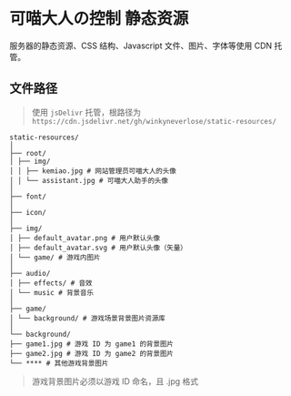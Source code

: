# 可喵大人の控制 静态资源

服务器的静态资源、CSS 结构、Javascript 文件、图片、字体等使用 CDN 托管。

## 文件路径

> 使用 `jsDelivr` 托管，根路径为 `https://cdn.jsdelivr.net/gh/winkyneverlose/static-resources/`

```
static-resources/
│
├── root/
│ ├── img/
│ │ ├── kemiao.jpg # 网站管理员可喵大人的头像
│ │ └── assistant.jpg # 可喵大人助手的头像
│
├── font/
│
├── icon/
│
├── img/
│ ├── default_avatar.png # 用户默认头像
│ ├── default_avatar.svg # 用户默认头像（矢量）
│ └── game/ # 游戏内图片
│
├── audio/
│ ├── effects/ # 音效
│ └── music # 背景音乐
│
├── game/
│ └── background/ # 游戏场景背景图片资源库
│
└── background/
├── game1.jpg # 游戏 ID 为 game1 的背景图片
├── game2.jpg # 游戏 ID 为 game2 的背景图片
└── **** # 其他游戏背景图片
```

> 游戏背景图片必须以游戏 ID 命名，且 .jpg 格式
